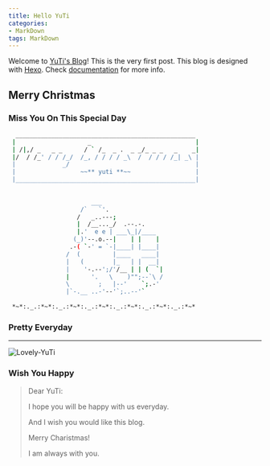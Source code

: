 ```yaml
---
title: Hello YuTi
categories: 
- MarkDown
tags: MarkDown
---
```

Welcome to [YuTi's Blog](https://yuti.site)! This is the very first post. This blog is designed with [Hexo](https://hexo.io/zh-cn/). Check [documentation](https://hexo.io/zh-cn/docs/) for more info. 


## Merry Christmas 

### Miss You On This Special Day

``` bash
  __________________________________________________
 |                    _                             |
 | /|,/ _   _ _      / ` /_  _ .  _ _/_ _ _   _    _|
 |/  / /_' / / /_/  /_, / / / / _\  /  / / / /_| _\ |
 |             _/                                   |
 |                  ~~** yuti **~~                  | 
 |__________________________________________________| 
 
 
                       ___
                    /`   `'.
                   /   _..---;
                   |  /__..._/  .--.-.
                   |.'  e e | ___\_|/____
                  (_)'--.o.--|    | |    |
                 .-( `-' = `-|____| |____|
                /  (         |____   ____|
                |   (        |_   | |  __|
                |    '-.--';/'/__ | | (  `|
                |      '.   \    )"";--`\ /
                \        ;   |--'    `;.-'
                |`-.__ ..-'--'`;..--'`    
              
 *~*:._.:*~*:._.:*~*:._.:*~*:._.:*~*:._.:*~*:._.:*~*
```



### Pretty Everyday
-----------------------------------------
![Lovely-YuTi](https://i.imgur.com/t6jIvhM.jpg)


### Wish You Happy

> Dear YuTi:
> 
> 	I hope you will be happy with us everyday.
> 	
> 	And I wish you would like this blog.
> 	
> 	Merry Charistmas!
> 	
> 	I am always with you.
> 